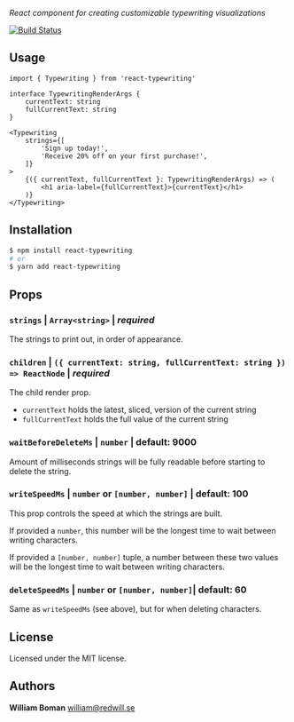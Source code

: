 *React component for creating customizable typewriting visualizations*

[![Build Status](https://travis-ci.org/williamboman/react-typewriting.svg?branch=master)](https://travis-ci.org/williamboman/react-typewriting)

## Usage

```tsx
import { Typewriting } from 'react-typewriting'

interface TypewritingRenderArgs {
    currentText: string
    fullCurrentText: string
}

<Typewriting
    strings={[
        'Sign up today!',
        'Receive 20% off on your first purchase!',
    ]}
>
    {({ currentText, fullCurrentText }: TypewritingRenderArgs) => (
        <h1 aria-label={fullCurrentText}>{currentText}</h1>
    )}
</Typewriting>
```

## Installation

```sh
$ npm install react-typewriting
# or
$ yarn add react-typewriting
```

## Props

### `strings` | `Array<string>` | *required*

The strings to print out, in order of appearance.

### `children` | `({ currentText: string, fullCurrentText: string }) => ReactNode` | *required*

The child render prop.

- `currentText` holds the latest, sliced, version of the current string
- `fullCurrentText` holds the full value of the current string

### `waitBeforeDeleteMs` | `number` | default: 9000

Amount of milliseconds strings will be fully readable before starting
to delete the string.

### `writeSpeedMs` | `number` or `[number, number]` | default: 100

This prop controls the speed at which the strings are built.

If provided a `number`, this number will be the longest time to wait between writing characters.

If provided a `[number, number]` tuple, a number between these two values will be the longest time to wait between writing characters.

### `deleteSpeedMs` | `number` or `[number, number]`| default: 60

Same as `writeSpeedMs` (see above), but for when deleting characters.

## License

Licensed under the MIT license.

## Authors

**William Boman** <william@redwill.se>
